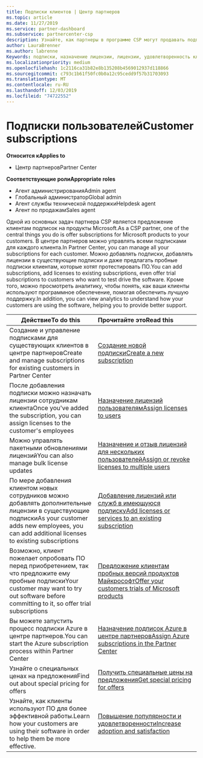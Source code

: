 ```yaml
---
title: Подписки клиентов | Центр партнеров
ms.topic: article
ms.date: 11/27/2019
ms.service: partner-dashboard
ms.subservice: partnercenter-csp
description: Узнайте, как партнеры в программе CSP могут продавать подписки клиентам и управлять ими через центр партнеров.
author: LauraBrenner
ms.author: labrenne
Keywords: подписки, назначение лицензии, лицензии, удовлетворенность клиентов, подписки Azure
ms.localizationpriority: medium
ms.openlocfilehash: 1c2116ca31b82e8b135208b4569012937d118866
ms.sourcegitcommit: c793c1b61f50fc0b0a12c95cedd9f57b31703093
ms.translationtype: MT
ms.contentlocale: ru-RU
ms.lasthandoff: 12/03/2019
ms.locfileid: "74722552"
---
```

# <a name="customer-subscriptions"></a><span data-ttu-id="2cfc1-104">Подписки пользователей</span><span class="sxs-lookup"><span data-stu-id="2cfc1-104">Customer subscriptions</span></span>

<span data-ttu-id="2cfc1-105">**Относится к**</span><span class="sxs-lookup"><span data-stu-id="2cfc1-105">**Applies to**</span></span>

-  <span data-ttu-id="2cfc1-106">Центр партнеров</span><span class="sxs-lookup"><span data-stu-id="2cfc1-106">Partner Center</span></span>

<span data-ttu-id="2cfc1-107">**Соответствующие роли**</span><span class="sxs-lookup"><span data-stu-id="2cfc1-107">**Appropriate roles**</span></span>

- <span data-ttu-id="2cfc1-108">Агент администрирования</span><span class="sxs-lookup"><span data-stu-id="2cfc1-108">Admin agent</span></span>
- <span data-ttu-id="2cfc1-109">Глобальный администратор</span><span class="sxs-lookup"><span data-stu-id="2cfc1-109">Global admin</span></span>
- <span data-ttu-id="2cfc1-110">Агент службы технической поддержки</span><span class="sxs-lookup"><span data-stu-id="2cfc1-110">Helpdesk agent</span></span>
- <span data-ttu-id="2cfc1-111">Агент по продажам</span><span class="sxs-lookup"><span data-stu-id="2cfc1-111">Sales agent</span></span>

<span data-ttu-id="2cfc1-112">Одной из основных задач партнера CSP является предложение клиентам подписок на продукты Microsoft.</span><span class="sxs-lookup"><span data-stu-id="2cfc1-112">As a CSP partner, one of the central things you do is offer subscriptions for Microsoft products to your customers.</span></span> <span data-ttu-id="2cfc1-113">В центре партнеров можно управлять всеми подписками для каждого клиента.</span><span class="sxs-lookup"><span data-stu-id="2cfc1-113">In Partner Center, you can manage all your subscriptions for each customer.</span></span> <span data-ttu-id="2cfc1-114">Можно добавлять подписки, добавлять лицензии в существующие подписки и даже предлагать пробные подписки клиентам, которые хотят протестировать ПО.</span><span class="sxs-lookup"><span data-stu-id="2cfc1-114">You can add subscriptions, add licenses to existing subscriptions, even offer trial subscriptions to customers who want to test drive the software.</span></span> <span data-ttu-id="2cfc1-115">Кроме того, можно просмотреть аналитику, чтобы понять, как ваши клиенты используют программное обеспечение, помогая обеспечить лучшую поддержку.</span><span class="sxs-lookup"><span data-stu-id="2cfc1-115">In addition, you can view analytics to understand how your customers are using the software, helping you to provide better support.</span></span>

|<span data-ttu-id="2cfc1-116">**Действие**</span><span class="sxs-lookup"><span data-stu-id="2cfc1-116">**To do this**</span></span>   |<span data-ttu-id="2cfc1-117">**Прочитайте это**</span><span class="sxs-lookup"><span data-stu-id="2cfc1-117">**Read this**</span></span>   |
|----------------------|:----------------------|
|<span data-ttu-id="2cfc1-118">Создание и управление подписками для существующих клиентов в центре партнеров</span><span class="sxs-lookup"><span data-stu-id="2cfc1-118">Create and manage subscriptions for existing customers in Partner Center</span></span>|[<span data-ttu-id="2cfc1-119">Создание новой подписки</span><span class="sxs-lookup"><span data-stu-id="2cfc1-119">Create a new subscription</span></span>](create-a-new-subscription.md)|
|<span data-ttu-id="2cfc1-120">После добавления подписки можно назначать лицензии сотрудникам клиента</span><span class="sxs-lookup"><span data-stu-id="2cfc1-120">Once you've added the subscription, you can assign licenses to the customer's employees</span></span>  |[<span data-ttu-id="2cfc1-121">Назначение лицензий пользователям</span><span class="sxs-lookup"><span data-stu-id="2cfc1-121">Assign licenses to users</span></span>](assign-licenses-to-users.md)|
|<span data-ttu-id="2cfc1-122">Можно управлять пакетными обновлениями лицензий</span><span class="sxs-lookup"><span data-stu-id="2cfc1-122">You can also manage bulk license updates</span></span>   |[<span data-ttu-id="2cfc1-123">Назначение и отзыв лицензий для нескольких пользователей</span><span class="sxs-lookup"><span data-stu-id="2cfc1-123">Assign or revoke licenses to multiple users</span></span>](bulk-license-provisioning-for-multiple-users.md)|
|<span data-ttu-id="2cfc1-124">По мере добавления клиентом новых сотрудников можно добавлять дополнительные лицензии в существующие подписки</span><span class="sxs-lookup"><span data-stu-id="2cfc1-124">As your customer adds new employees, you can add additional licenses to existing subscriptions</span></span>   |[<span data-ttu-id="2cfc1-125">Добавление лицензий или служб в имеющуюся подписку</span><span class="sxs-lookup"><span data-stu-id="2cfc1-125">Add licenses or services to an existing subscription</span></span>](add-licenses-or-services-to-an-existing-subscription.md)|
|<span data-ttu-id="2cfc1-126">Возможно, клиент пожелает опробовать ПО перед приобретением, так что предложите ему пробные подписки</span><span class="sxs-lookup"><span data-stu-id="2cfc1-126">Your customer may want to try out software before committing to it, so offer trial subscriptions</span></span>    |[<span data-ttu-id="2cfc1-127">Предложение клиентам пробных версий продуктов Майкрософт</span><span class="sxs-lookup"><span data-stu-id="2cfc1-127">Offer your customers trials of Microsoft products</span></span>](offer-your-customers-trials-of-microsoft-products.md)|
|<span data-ttu-id="2cfc1-128">Вы можете запустить процесс подписки Azure в центре партнеров.</span><span class="sxs-lookup"><span data-stu-id="2cfc1-128">You can start the Azure subscription process within Partner Center</span></span>   |[<span data-ttu-id="2cfc1-129">Назначение подписок Azure в центре партнеров</span><span class="sxs-lookup"><span data-stu-id="2cfc1-129">Assign Azure subscriptions in the Partner Center</span></span>](assign-azure-subscriptions.md)|
|<span data-ttu-id="2cfc1-130">Узнайте о специальных ценах на предложения</span><span class="sxs-lookup"><span data-stu-id="2cfc1-130">Find out about special pricing for offers</span></span>   |[<span data-ttu-id="2cfc1-131">Получить специальные цены на предложения</span><span class="sxs-lookup"><span data-stu-id="2cfc1-131">Get special pricing for offers</span></span>](get-special-pricing-for-offers.md)|
|<span data-ttu-id="2cfc1-132">Узнайте, как клиенты используют ПО для более эффективной работы.</span><span class="sxs-lookup"><span data-stu-id="2cfc1-132">Learn how your customers are using their software in order to help them be more effective.</span></span>   | [<span data-ttu-id="2cfc1-133">Повышение популярности и удовлетворенности</span><span class="sxs-lookup"><span data-stu-id="2cfc1-133">Increase adoption and satisfaction</span></span>](increasing-adoption-and-satisfaction.md)   | 

































 

 



